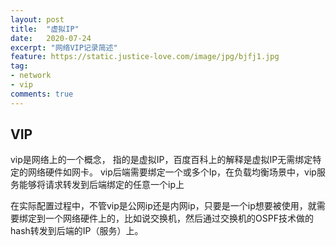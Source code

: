 ```yaml
---
layout: post
title:  "虚拟IP"
date:   2020-07-24
excerpt: "网络VIP记录简述"
feature: https://static.justice-love.com/image/jpg/bjfj1.jpg
tag:
- network
- vip
comments: true
---
```


## VIP

vip是网络上的一个概念， 指的是虚拟IP，百度百科上的解释是虚拟IP无需绑定特定的网络硬件如网卡。
vip后端需要绑定一个或多个Ip，在负载均衡场景中，vip服务能够将请求转发到后端绑定的任意一个ip上

在实际配置过程中，不管vip是公网ip还是内网ip，只要是一个ip想要被使用，就需要绑定到一个网络硬件上的，比如说交换机，然后通过交换机的OSPF技术做的hash转发到后端的IP（服务）上。


